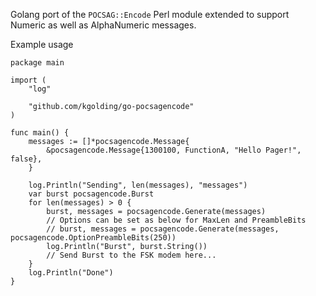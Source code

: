 Golang port of the `POCSAG::Encode` Perl module extended to support Numeric as well as AlphaNumeric messages.

Example usage

```
package main

import (
	"log"

	"github.com/kgolding/go-pocsagencode"
)

func main() {
	messages := []*pocsagencode.Message{
		&pocsagencode.Message{1300100, FunctionA, "Hello Pager!", false},
	}

	log.Println("Sending", len(messages), "messages")
	var burst pocsagencode.Burst
	for len(messages) > 0 {
		burst, messages = pocsagencode.Generate(messages)
		// Options can be set as below for MaxLen and PreambleBits
		// burst, messages = pocsagencode.Generate(messages, pocsagencode.OptionPreambleBits(250))
		log.Println("Burst", burst.String())
		// Send Burst to the FSK modem here...
	}
	log.Println("Done")
}
```